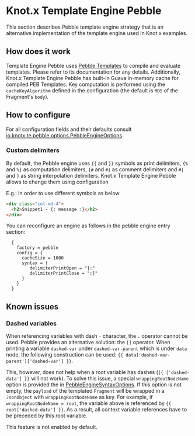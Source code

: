 # Knot.x Template Engine Pebble
This section describes Pebble template engine strategy that is an alternative implementation of the
template engine used in Knot.x examples. 


## How does it work
Template Engine Pebble uses 
[Pebble Templates](https://pebbletemplates.io/) to compile and evaluate templates.
Please refer to its documentation for any details.
Additionally, Knot.x Template Engine Pebble has built-in Guava in-memory cache for compiled PEB
Templates. Key computation is performed using the `cacheKeyAlgorithm` defined in the configuration
(the default is `MD5` of the Fragment's `body`).

## How to configure
For all configuration fields and their defaults consult [io.knotx.te.pebble.options.PebbleEngineOptions](https://github.com/Knotx/knotx-template-engine/blob/master/pebble/docs/asciidoc/dataobjects.adoc)

### Custom delimiters
By default, the Pebble engine uses `{{` and `}}` symbols as print delimiters, `{%` and `%}` as computation delimiters, `{#` and `#}` as comment delimiters and `#{` and `}` as string interpolation delimiters.
Knot.x Template Engine Pebble allows to change them using configuration

E.g.:
In order to use different symbols as below
```html
<div class="col-md-4">
  <h2>Snippet1 - {: message :}</h2>
</div>
```
You can reconfigure an engine as follows in the pebble engine entry section:
```hocon
  {
    factory = pebble
    config = {
      cacheSize = 1000
      syntax = { 
         delimiterPrintOpen = "{:"     
         delimiterPrintClose = ":}"    
      }
    }
  }
```

## Known issues

### Dashed variables

When referencing variables with dash `-` character, the `.` operator cannot be used. 
Pebble provides an alternative solution: the `[]` operator. 
When printing a variable `dashed-var` under `dashed-var-parent` which is under `data` node, the following construction can be used:
`{{ data['dashed-var-parent']['dashed-var'] }}`.
 
This, however, does not help when a root variable has dashes (`{{ ['dashed-data'] }}` will not work).
To solve this issue, a special `wrappingRootNodeName` option is provided the in [PebbleEngineSyntaxOptions](https://github.com/Knotx/knotx-template-engine/blob/master/pebble/docs/asciidoc/dataobjects.adoc#PebbleEngineSyntaxOptions). If this option is not empty, the `payload` of the templated `Fragment` will be wrapped in a `JsonObject` with `wrappingRootNodeName` as key.
For example, if `wrappingRootNodeName = root`, the variable above is referenced by `{{ root['dashed-data'] }}`. As a result, all context variable references have to be preceded by this root variable.

This feature is not enabled by default.
